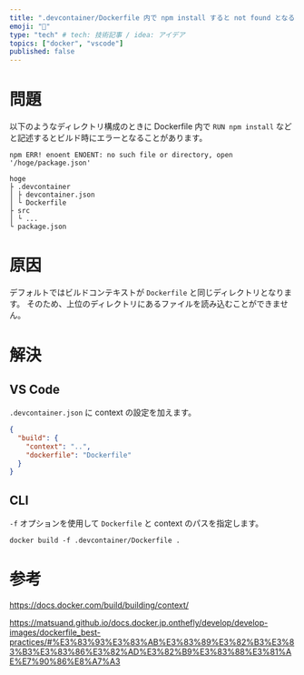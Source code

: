```yaml
---
title: ".devcontainer/Dockerfile 内で npm install すると not found となる"
emoji: "🔨"
type: "tech" # tech: 技術記事 / idea: アイデア
topics: ["docker", "vscode"]
published: false
---
```


# 問題

以下のようなディレクトリ構成のときに Dockerfile 内で `RUN npm install` などと記述するとビルド時にエラーとなることがあります。

```shell
npm ERR! enoent ENOENT: no such file or directory, open '/hoge/package.json'
```

```
hoge
├ .devcontainer
│ ├ devcontainer.json
│ └ Dockerfile
├ src
│ └ ...
└ package.json
```



# 原因

デフォルトではビルドコンテキストが `Dockerfile` と同じディレクトリとなります。
そのため、上位のディレクトリにあるファイルを読み込むことができません。

# 解決

## VS Code

`.devcontainer.json` に context の設定を加えます。

```json:.devcontainer.json
{
  "build": {
    "context": "..",
    "dockerfile": "Dockerfile"
  }
}
```

## CLI

`-f` オプションを使用して `Dockerfile` と context のパスを指定します。

```shell
docker build -f .devcontainer/Dockerfile .
```

# 参考

https://docs.docker.com/build/building/context/

https://matsuand.github.io/docs.docker.jp.onthefly/develop/develop-images/dockerfile_best-practices/#%E3%83%93%E3%83%AB%E3%83%89%E3%82%B3%E3%83%B3%E3%83%86%E3%82%AD%E3%82%B9%E3%83%88%E3%81%AE%E7%90%86%E8%A7%A3


